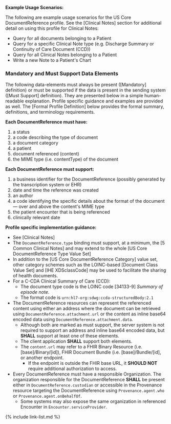 
**Example Usage Scenarios:**

The following are example usage scenarios for the US Core DocumentReference profile.  See the [Clinical Notes] section for additional detail on using this profile for Clinical Notes:

-   Query for all documents belonging to a Patient
-   Query for a specific Clinical Note type (e.g. Discharge Summary or Continuity of Care Document (CCD))
-   Query for all Clinical Notes belonging to a Patient
-   Write a new Note to a Patient's Chart

### Mandatory and Must Support Data Elements

The following data-elements must always be present ([Mandatory] definition) or must be supported if the data is present in the sending system ([Must Support] definition). They are presented below in a simple human-readable explanation.  Profile specific guidance and examples are provided as well.  The [Formal Profile Definition] below provides the  formal summary, definitions, and  terminology requirements.

**Each DocumentReference must have:**

1.  a status
1.  a code describing the type of document
1.  a document category
1.  a patient
1.  document referenced (content)
1.  the MIME type (i.e. contentType) of the document

**Each DocumentReference must support:**

1.  a business identifier for the DocumentReference (possibly generated by the transcription system or EHR)
1.  date and time the reference was created
1.  an author
1.  a code identifying the specific details about the format of the document — over and above the content's MIME type
1.  the patient encounter that is being referenced
1. clinically relevant date

**Profile specific implementation guidance:**

- See [Clinical Notes]
- The `DocumentReference.type` binding must support, at a minimum, the [5 Common Clinical Notes] and may extend to the whole [US Core DocumentReference Type Value Set]
- <span class="bg-success" markdown="1">In addition to the [US Core DocumentReference Category] value set, other category schemes such as the LOINC-based [Document Class Value Set] and [IHE XDSclassCode] may be used to facilitate the sharing of health documents.
</span><!-- new-content -->
- For a C-CDA Clinical Summary of Care (CCD):
   -  The document type code is the LOINC code [34133-9] *Summary of episode note*.
   -  The format code is `urn:hl7-org:sdwg:ccda-structuredBody:2.1`
- The DocumentReference resources can represent the referenced content using either an address where the document can be retrieved using `DocumentReference.attachment.url` or the content as inline base64 encoded data using `DocumentReference.attachment.data`.
    -  Although both are marked as must support, the server system is not required to support an address and inline base64 encoded data, but **SHALL** support at least one of these elements.
    -  The client application **SHALL** support both elements.
    -  The `content.url` may refer to a FHIR Binary Resource (i.e. [base]/Binary/[id]), FHIR Document Bundle (i.e. [base]/Bundle/[id], or another endpoint.
        - If the endpoint is outside the FHIR base URL, it **SHOULD NOT** require additional authorization to access.
- <span class="bg-success" markdown="1">Every DocumentReference must have a responsible Organization.</span><!-- new-content --> The organization responsible for the DocumentReference **SHALL** be present either in `DocumentReference.custodian` or accessible in the Provenance resource targeting the DocumentReference using `Provenance.agent.who` or `Provenance.agent.onBehalfOf`.
   - Some systems may also expose the same organization in referenced Encounter in `Encounter.serviceProvider`.

{% include link-list.md %}

